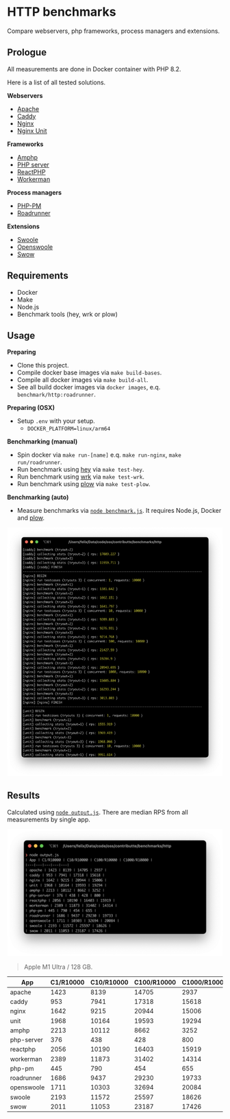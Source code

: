 # HTTP benchmarks

Compare webservers, php frameworks, process managers and extensions.

## Prologue

All measurements are done in Docker container with PHP 8.2.

Here is a list of all tested solutions.

**Webservers**

- [Apache](https://apache.org/)
- [Caddy](https://caddyserver.com/)
- [Nginx](https://nginx.com/)
- [Nginx Unit](https://unit.nginx.org/)

**Frameworks**

- [Amphp](https://amphp.org/)
- [PHP server](https://www.php.net/manual/en/features.commandline.webserver.php)
- [ReactPHP](https://reactphp.org/)
- [Workerman](https://www.workerman.net/)

**Process managers**

- [PHP-PM](https://github.com/php-pm/php-pm)
- [Roadrunner](https://roadrunner.dev/)

**Extensions**

- [Swoole](https://www.swoole.com/)
- [Openswoole](https://openswoole.com/)
- [Swow](https://github.com/swow/swow)

## Requirements

- Docker
- Make
- Node.js
- Benchmark tools (hey, wrk or plow)

## Usage

**Preparing**

- Clone this project.
- Compile docker base images via `make build-bases`.
- Compile all docker images via `make build-all`.
- See all build docker images via `docker images`, e.q. `benchmark/http:roadrunner`.

**Preparing (OSX)**

- Setup `.env` with your setup.
  - `DOCKER_PLATFORM=linux/arm64`

**Benchmarking (manual)**

- Spin docker via `make run-[name]` e.q. `make run-nginx`, `make run/roadrunner`.
- Run benchmark using [hey](https://github.com/rakyll/hey) via `make test-hey`.
- Run benchmark using [wrk](https://github.com/wg/wrk) via `make test-wrk`.
- Run benchmark using [plow](https://github.com/six-ddc/plow) via `make test-plow`.

**Benchmarking (auto)**

- Measure benchmarks via [`node benchmark.js`](benchmark.js). It requires Node.js, Docker and [plow](https://github.com/six-ddc/plow).

![](.docs/benchmark1.png)

## Results

Calculated using [`node output.js`](output.js). There are median RPS from all measurements by single app.

![](.docs/output1.png)

> Apple M1 Ultra / 128 GB.

| App | C1/R10000 | C10/R10000 | C100/R10000 | C1000/R10000 |
|---|---|---|---|---|
| apache | 1423 | 8139 | 14705 | 2937 |
| caddy | 953 | 7941 | 17318 | 15618 |
| nginx | 1642 | 9215 | 20944 | 15006 |
| unit | 1968 | 10164 | 19593 | 19294 |
| amphp | 2213 | 10112 | 8662 | 3252 |
| php-server | 376 | 438 | 428 | 800 |
| reactphp | 2056 | 10190 | 16403 | 15919 |
| workerman | 2389 | 11873 | 31402 | 14314 |
| php-pm | 445 | 790 | 454 | 655 |
| roadrunner | 1686 | 9437 | 29230 | 19733 |
| openswoole | 1711 | 10303 | 32694 | 20084 |
| swoole | 2193 | 11572 | 25597 | 18626 |
| swow | 2011 | 11053 | 23187 | 17426 |

